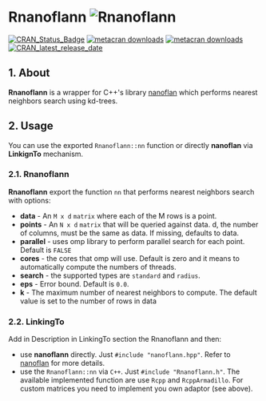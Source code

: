 # Rnanoflann  ![Rnanoflann](https://raw.githubusercontent.com/jlblancoc/nanoflann/master/doc/logo.png)

[![CRAN_Status_Badge](https://www.r-pkg.org/badges/version/Rnanoflann)](https://cran.r-project.org/package=Rnanoflann) [![metacran downloads](https://cranlogs.r-pkg.org/badges/grand-total/Rnanoflann)](https://cran.r-project.org/package=Rnanoflann) [![metacran downloads](https://cranlogs.r-pkg.org/badges/Rnanoflann)](https://cran.r-project.org/package=Rnanoflann) [![CRAN_latest_release_date](https://www.r-pkg.org/badges/last-release/Rnanoflann)](https://cran.r-project.org/package=Rnanoflann)


## 1. About
**Rnanoflann** is a wrapper for C++'s library [nanoflan](https://github.com/jlblancoc/nanoflann) which performs nearest neighbors search using kd-trees.

## 2. Usage
You can use the exported `Rnanoflann::nn` function or directly **nanoflan** via **LinkignTo** mechanism.

### 2.1. Rnanoflann
**Rnanoflann** export the function `nn` that performs nearest neighbors search with options:

*  **data** - An `M x d` `matrix` where each of the M rows is a point.
*  **points** - An `N x d` `matrix` that will be queried against data. d, the number of columns, must be the same as data. If missing, defaults to data.
*  **parallel** - uses omp library to perform parallel search for each point. Default is `FALSE`
*  **cores** - the cores that omp will use. Default is zero and it means to automatically compute the numbers of threads.
*  **search** - the supported types are `standard` and `radius`.
*  **eps** - Error bound. Default is `0.0`.
*  **k** - The maximum number of nearest neighbors to compute. The default value is set to the number of rows in data

### 2.2. LinkingTo
Add in Description in LinkingTo section the Rnanoflann and then:

* use **nanoflann** directly. Just `#include "nanoflann.hpp"`. Refer to [nanoflan](https://github.com/jlblancoc/nanoflann) for more details.
* use the `Rnanoflann::nn` via `C++`. Just `#include "Rnanoflann.h"`. The available implemented function are use `Rcpp` and `RcppArmadillo`. For custom matrices you need to implement you own adaptor (see above).

